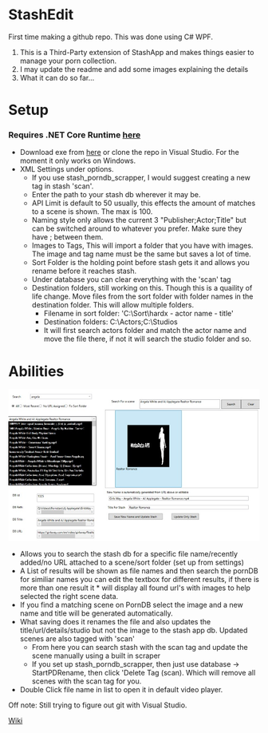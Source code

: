 # StashEdit
First time making a github repo. This was done using C# WPF.


1. This is a Third-Party extension of StashApp and makes things easier to manage your porn collection.
2. I may update the readme and add some images explaining the details
3. What it can do so far...

# Setup
### Requires .NET Core Runtime [here](https://dotnet.microsoft.com/download/dotnet-core/current/runtime)
* Download exe from [here](https://github.com/Mfkisdo/StashEdit/releases) or clone the repo in Visual Studio. For the moment it only works on Windows.
* XML Settings under options.
    * If you use stash_porndb_scrapper, I would suggest creating a new tag in stash 'scan'.
    * Enter the path to your stash db wherever it may be.
    * API Limit is default to 50 usually, this effects the amount of matches to a scene is shown. The max is 100.
    * Naming style only allows the current 3 "Publisher;Actor;Title" but can be switched around to whatever you prefer. Make sure they have ; between them.
    * Images to Tags, This will import a folder that you have with images. The image and tag name must be the same but saves a lot of time.
    * Sort Folder is the holding point before stash gets it and allows you rename before it reaches stash. 
    * Under database you can clear everything with the 'scan' tag
    * Destination folders, still working on this. Though this is a quaility of life change. Move files from the sort folder with folder names in the destination folder. This
        will allow multiple folders. 
        * Filename in sort folder: 'C:\Sort\hardx - actor name - title'
        * Destination folders: C:\Actors;C:\Studios
        * It will first search actors folder and match the actor name and move the file there, if not it will search the studio folder and so.

# Abilities

![image](https://github.com/Mfkisdo/StashEdit/blob/master/StashEdit/Images/Example1.jpg)
    
* Allows you to search the stash db for a specific file name/recently added/no URL attached to a scene/sort folder (set up from settings)
* A List of results will be shown as file names and then search the pornDB for similiar names you can edit the textbox for different results, if there is more than one result it   * will display all found url's with images to help selected the right scene data.
* If you find a matching scene on PornDB select the image and a new name and title will be generated automatically.
* What saving does it renames the file and also updates the title/url/details/studio but not the image to the stash app db. Updated scenes are also tagged with 'scan'
   * From here you can search stash with the scan tag and update the scene manually using a built in scraper
   * If you set up stash_porndb_scrapper, then just use database -> StartPDRename, then click 'Delete Tag (scan). Which will remove all scenes with the scan tag for you.
* Double Click file name in list to open it in default video player.

Off note: Still trying to figure out git with Visual Studio.

[Wiki](https://github.com/Mfkisdo/StashEdit/wiki)
